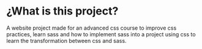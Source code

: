 # ¿What is this project?

A website project made for an advanced css course to improve css practices, learn sass and how to implement sass into a project using css to learn the transformation between css and sass. 
